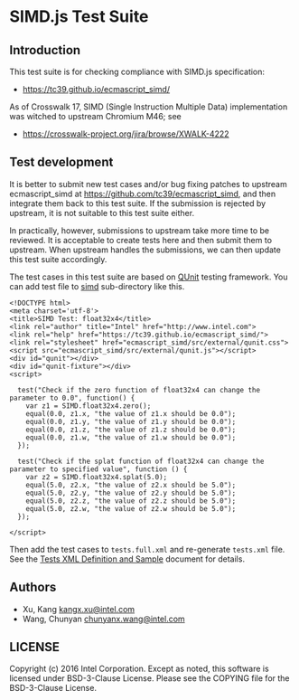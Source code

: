 # SIMD.js Test Suite

## Introduction

This test suite is for checking compliance with SIMD.js specification:
* https://tc39.github.io/ecmascript_simd/

As of Crosswalk 17, SIMD (Single Instruction Multiple Data) implementation was
witched to upstream Chromium M46; see
* https://crosswalk-project.org/jira/browse/XWALK-4222

## Test development

It is better to submit new test cases and/or bug fixing patches to upstream
ecmascript_simd at https://github.com/tc39/ecmascript_simd, and then integrate
them back to this test suite. If the submission is rejected by upstream, it is
not suitable to this test suite either.

In practically, however, submissions to upstream take more time to be reviewed.
It is acceptable to create tests here and then submit them to upstream. When
upstream handles the submissions, we can then update this test suite accordingly.

The test cases in this test suite are based on [QUnit](http://qunitjs.com)
testing framework. You can add test file to [simd](./simd/) sub-directory like
this.

```
<!DOCTYPE html>
<meta charset='utf-8'>
<title>SIMD Test: float32x4</title>
<link rel="author" title="Intel" href="http://www.intel.com">
<link rel="help" href="https://tc39.github.io/ecmascript_simd/">
<link rel="stylesheet" href="ecmascript_simd/src/external/qunit.css">
<script src="ecmascript_simd/src/external/qunit.js"></script>
<div id="qunit"></div>
<div id="qunit-fixture"></div>
<script>

  test("Check if the zero function of float32x4 can change the parameter to 0.0", function() {
    var z1 = SIMD.float32x4.zero();
    equal(0.0, z1.x, "the value of z1.x should be 0.0");
    equal(0.0, z1.y, "the value of z1.y should be 0.0");
    equal(0.0, z1.z, "the value of z1.z should be 0.0");
    equal(0.0, z1.w, "the value of z1.w should be 0.0");
  });

  test("Check if the splat function of float32x4 can change the parameter to specified value", function () {
    var z2 = SIMD.float32x4.splat(5.0);
    equal(5.0, z2.x, "the value of z2.x should be 5.0");
    equal(5.0, z2.y, "the value of z2.y should be 5.0");
    equal(5.0, z2.z, "the value of z2.z should be 5.0");
    equal(5.0, z2.w, "the value of z2.w should be 5.0");
  });

</script>
```

Then add the test cases to `tests.full.xml` and re-generate `tests.xml` file.
See the [Tests XML Definition and
Sample](../../doc/Tests_XML_Definition_and_Sample.md#qunit-type) document for
details.

## Authors

* Xu, Kang <kangx.xu@intel.com>
* Wang, Chunyan <chunyanx.wang@intel.com>

## LICENSE

Copyright (c) 2016 Intel Corporation.
Except as noted, this software is licensed under BSD-3-Clause License.
Please see the COPYING file for the BSD-3-Clause License.
